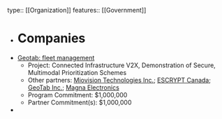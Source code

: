 type:: [[Organization]]
features:: [[Government]]

- # Companies
- [Geotab: fleet management](https://www.geotab.com/)
	- Project: Connected Infrastructure V2X, Demonstration of Secure, Multimodal Prioritization Schemes
	- Other partners: [Miovision Technologies Inc.](https://miovision.com/); [ESCRYPT Canada](https://www.escrypt.com/en); [GeoTab Inc.](https://www.geotab.com/); [Magna Electronics](https://www.magna.com/company/company-information/magna-groups/magna-electronics)
	- Program Commitment: $1,000,000
	- Partner Commitment(s): $1,000,000
- []()